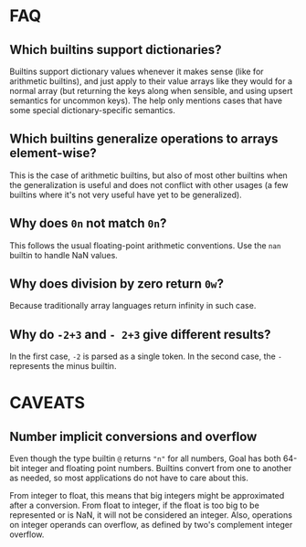 # FAQ

## Which builtins support dictionaries?

Builtins support dictionary values whenever it makes sense (like for arithmetic
builtins), and just apply to their value arrays like they would for a normal
array (but returning the keys along when sensible, and using upsert semantics
for uncommon keys). The help only mentions cases that have some special
dictionary-specific semantics.

## Which builtins generalize operations to arrays element-wise?

This is the case of arithmetic builtins, but also of most other builtins when
the generalization is useful and does not conflict with other usages (a few
builtins where it's not very useful have yet to be generalized).

## Why does `0n` not match `0n`?

This follows the usual floating-point arithmetic conventions. Use the `nan`
builtin to handle NaN values.

## Why does division by zero return `0w`?

Because traditionally array languages return infinity in such case.

## Why do `-2+3` and `- 2+3` give different results?

In the first case, `-2` is parsed as a single token. In the second case, the
`-` represents the minus builtin.

# CAVEATS

## Number implicit conversions and overflow

Even though the type builtin `@` returns `"n"` for all numbers, Goal has both
64-bit integer and floating point numbers. Builtins convert from one to another
as needed, so most applications do not have to care about this.

From integer to float, this means that big integers might be approximated after
a conversion. From float to integer, if the float is too big to be represented
or is NaN, it will not be considered an integer. Also, operations on integer
operands can overflow, as defined by two's complement integer overflow.
